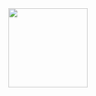 <div style="color: linen; border-color: linen">
  <a href="https://github.com/Renatoleall">
  <img height="160em" src="https://github-readme-stats.vercel.app/api?username=JkaiPrime&show_icons=true&theme=dark&include_all_commits=true&count_private=true"/>
</div>
